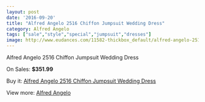 ```yaml
---
layout: post
date: '2016-09-20'
title: "Alfred Angelo 2516 Chiffon Jumpsuit Wedding Dress"
category: Alfred Angelo
tags: ["sale","style","special","jumpsuit","dresses"]
image: http://www.eudances.com/11582-thickbox_default/alfred-angelo-2516-chiffon-jumpsuit-wedding-dress.jpg
---
```

Alfred Angelo 2516 Chiffon Jumpsuit Wedding Dress

On Sales: **$351.99**
<a href="https://www.eudances.com/en/alfred-angelo/3667-alfred-angelo-2516-chiffon-jumpsuit-wedding-dress.html"><amp-img layout="responsive" width="600" height="600" src="//www.eudances.com/11582-thickbox_default/alfred-angelo-2516-chiffon-jumpsuit-wedding-dress.jpg" alt="Alfred Angelo 2516 Chiffon Jumpsuit Wedding Dress 0" /></a>
<a href="https://www.eudances.com/en/alfred-angelo/3667-alfred-angelo-2516-chiffon-jumpsuit-wedding-dress.html"><amp-img layout="responsive" width="600" height="600" src="//www.eudances.com/11583-thickbox_default/alfred-angelo-2516-chiffon-jumpsuit-wedding-dress.jpg" alt="Alfred Angelo 2516 Chiffon Jumpsuit Wedding Dress 1" /></a>
<a href="https://www.eudances.com/en/alfred-angelo/3667-alfred-angelo-2516-chiffon-jumpsuit-wedding-dress.html"><amp-img layout="responsive" width="600" height="600" src="//www.eudances.com/11584-thickbox_default/alfred-angelo-2516-chiffon-jumpsuit-wedding-dress.jpg" alt="Alfred Angelo 2516 Chiffon Jumpsuit Wedding Dress 2" /></a>
<a href="https://www.eudances.com/en/alfred-angelo/3667-alfred-angelo-2516-chiffon-jumpsuit-wedding-dress.html"><amp-img layout="responsive" width="600" height="600" src="//www.eudances.com/11585-thickbox_default/alfred-angelo-2516-chiffon-jumpsuit-wedding-dress.jpg" alt="Alfred Angelo 2516 Chiffon Jumpsuit Wedding Dress 3" /></a>

Buy it: [Alfred Angelo 2516 Chiffon Jumpsuit Wedding Dress](https://www.eudances.com/en/alfred-angelo/3667-alfred-angelo-2516-chiffon-jumpsuit-wedding-dress.html "Alfred Angelo 2516 Chiffon Jumpsuit Wedding Dress")

View more: [Alfred Angelo](https://www.eudances.com/en/36-alfred-angelo "Alfred Angelo")